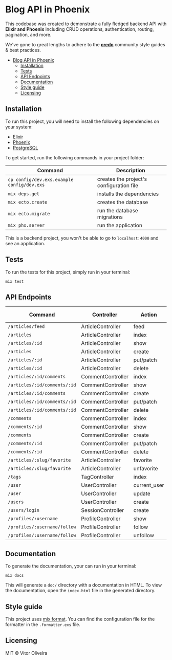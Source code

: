 # Blog API in Phoenix

This codebase was created to demonstrate a fully fledged backend API with **Elixir and Phoenix** including CRUD operations, authentication, routing, pagination, and more.

We've gone to great lengths to adhere to the **[credo](https://github.com/rrrene/credo)** community style guides & best practices.

- [Blog API in Phoenix](#blog-api-in-phoenix)
  - [Installation](#installation)
  - [Tests](#tests)
  - [API Endpoints](#api-endpoints)
  - [Documentation](#documentation)
  - [Style guide](#style-guide)
  - [Licensing](#licensing)

## Installation

To run this project, you will need to install the following dependencies on your system:

* [Elixir](https://elixir-lang.org/install.html)
* [Phoenix](https://hexdocs.pm/phoenix/installation.html)
* [PostgreSQL](https://www.postgresql.org/download/macosx/)

To get started, run the following commands in your project folder:

| Command                                       | Description                                  |
|-----------------------------------------------|----------------------------------------------|
| `cp config/dev.exs.example config/dev.exs`    | creates the project's configuration file     |
| `mix deps.get`                                | installs the dependencies                    |
| `mix ecto.create`                             | creates the database                         |
| `mix ecto.migrate`                            | run the database migrations                  |
| `mix phx.server`                              | run the application                          |

This is a backend project, you won't be able to go to `localhost:4000` and see an application.

## Tests

To run the tests for this project, simply run in your terminal:

```shell
mix test
```

## API Endpoints

| Command                       | Controller               | Action       | HTTP method  |
|-------------------------------|--------------------------|--------------|--------------|
| `/articles/feed`              | ArticleController        | feed         | GET          |
| `/articles`                   | ArticleController        | index        | GET          |
| `/articles/:id`               | ArticleController        | show         | GET          |
| `/articles`                   | ArticleController        | create       | POST         |
| `/articles/:id`               | ArticleController        | put/patch    | PUT/PATCH    |
| `/articles/:id`               | ArticleController        | delete       | DELETE       |
| `/articles/:id/comments`      | CommentController        | index        | GET          |
| `/articles/:id/comments/:id`  | CommentController        | show         | GET          |
| `/articles/:id/comments`      | CommentController        | create       | POST         |
| `/articles/:id/comments/:id`  | CommentController        | put/patch    | PUT/PATCH    |
| `/articles/:id/comments/:id`  | CommentController        | delete       | DELETE       |
| `/comments`                   | CommentController        | index        | GET          |
| `/comments/:id`               | CommentController        | show         | GET          |
| `/comments`                   | CommentController        | create       | POST         |
| `/comments/:id`               | CommentController        | put/patch    | PUT/PATCH    |
| `/comments/:id`               | CommentController        | delete       | DELETE       |
| `/articles/:slug/favorite`    | ArticleController        | favorite     | POST         |
| `/articles/:slug/favorite`    | ArticleController        | unfavorite   | DELETE       |
| `/tags`                       | TagController            | index        | GET          |
| `/user`                       | UserController           | current_user | GET          |
| `/user`                       | UserController           | update       | PUT          |
| `/users`                      | UserController           | create       | POST         |
| `/users/login`                | SessionController        | create       | POST         |
| `/profiles/:username`         | ProfileController        | show         | GET          |
| `/profiles/:username/follow`  | ProfileController        | follow       | POST         |
| `/profiles/:username/follow`  | ProfileController        | unfollow     | DELETE       |

## Documentation

To generate the documentation, your can run in your terminal:

```shell
mix docs
```

This will generate a `doc/` directory with a documentation in HTML. To view the documentation, open the `index.html` file in the generated directory.

## Style guide

This project uses [mix format](https://hexdocs.pm/mix/master/Mix.Tasks.Format.html). You can find the configuration file for the formatter in the `.formatter.exs` file.

## Licensing

MIT © Vitor Oliveira
